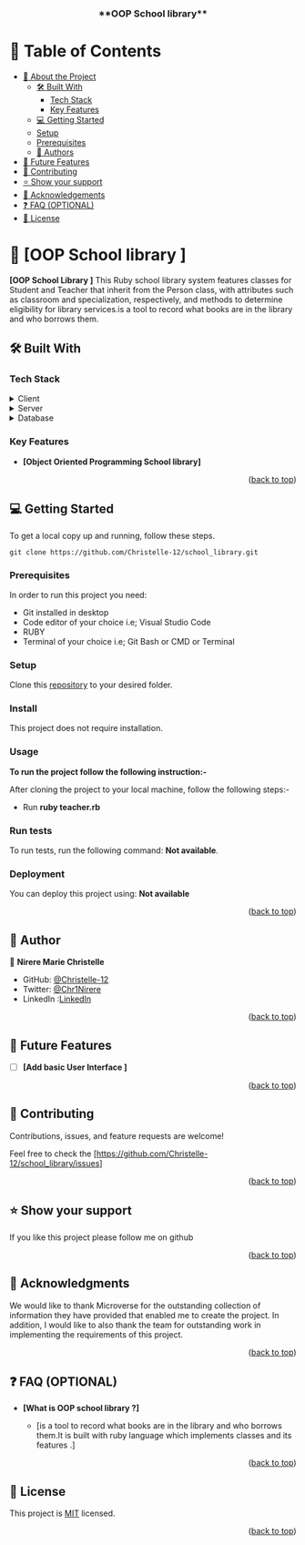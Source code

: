 <a name="readme-top"></a>
  <div align ='center'>
  <h3><b>**OOP School library**</b></h3>
</div>

# 📗 Table of Contents

- [📖 About the Project](#about-project)
  - [🛠 Built With](#built-with)
    - [Tech Stack](#tech-stack)
    - [Key Features](#key-features)
  - [💻 Getting Started](#getting-started)
  - [Setup](#setup)
  - [Prerequisites](#prerequisites)
  - [👥 Authors](#authors)
- [🔭 Future Features](#future-features)
- [🤝 Contributing](#contributing)
- [⭐️ Show your support](#support)
- [🙏 Acknowledgements](#acknowledgements)
- [❓ FAQ (OPTIONAL)](#faq)
- [📝 License](#license)

# 📖 [OOP School library ] <a name="OOP school library"></a>


**[OOP School Library ]** This Ruby school library system features classes for Student and Teacher that inherit from the Person class, with attributes such as classroom and specialization, respectively, and methods to determine eligibility for library services.is a tool to record what books are in the library and who borrows them.

## 🛠 Built With <a name="built-with"></a>

### Tech Stack <a name="tech-stack"></a>

<details>
  <summary>Client</summary>
  <ul>
    <li><a href=#>RUBY</a></li>
  </ul>
</details>

<details>
  <summary>Server</summary>
  <ul>
    <li><a href=#>N/A</a></li>
  </ul>
</details>

<details>
<summary>Database</summary>
  <ul>
    <li><a href=#>N/A</a></li>
  </ul>
</details>

### Key Features <a name="key-features"></a>

- **[Object Oriented Programming School library]**

<p align="right">(<a href="#readme-top">back to top</a>)</p>

## 💻 Getting Started <a name="getting-started"></a>

To get a local copy up and running, follow these steps.

`
git clone https://github.com/Christelle-12/school_library.git
`

### Prerequisites

In order to run this project you need:

- Git installed in desktop
- Code editor of your choice i.e; Visual Studio Code
- RUBY
- Terminal of your choice i.e; Git Bash or CMD or Terminal

### Setup

Clone this [repository](https://github.com/Christelle-12/school_library.git) to your desired folder.

### Install

This project does not require installation.

### Usage

**To run the project follow the following instruction:-**

 After cloning the project to your local machine, follow the following steps:-

- Run **ruby teacher.rb**

### Run tests

To run tests, run the following command: **Not available**.

### Deployment

You can deploy this project using: **Not available**

<p align="right">(<a href="#readme-top">back to top</a>)</p>

## 👥 Author <a name="authors"></a>

👤 **Nirere Marie Christelle**
- GitHub: [@Christelle-12](https://github.com/Christelle-12)
- Twitter: [@Chr1Nirere](https://twitter.com/Chr1Nirere)
- LinkedIn :[LinkedIn](https://www.linkedin.com/in/nirere-marie-christelle-9b139823b/)


<p align="right">(<a href="#readme-top">back to top</a>)</p>

<!-- FUTURE FEATURES -->

## 🔭 Future Features <a name="future-features"></a>


- [ ] **[Add basic User Interface ]**



<p align="right">(<a href="#readme-top">back to top</a>)</p>

## 🤝 Contributing <a name="contributing"></a>

Contributions, issues, and feature requests are welcome!

Feel free to check the [https://github.com/Christelle-12/school_library/issues]

<p align="right">(<a href="#readme-top">back to top</a>)</p>

## ⭐️ Show your support <a name="support"></a>

If you like this project please follow me on github

<p align="right">(<a href="#readme-top">back to top</a>)</p>

## 🙏 Acknowledgments <a name="acknowledgements"></a>

We would like to thank Microverse for the outstanding collection of information they have provided that enabled me to create the project. In addition, I would like to also thank the team for outstanding work in implementing the requirements of this project. 

<p align="right">(<a href="#readme-top">back to top</a>)</p>

## ❓ FAQ (OPTIONAL) <a name="faq"></a>

- **[What is OOP school library ?]**

  - [is a tool to record what books are in the library and who borrows them.It is built with ruby language which implements classes and its features .]


<p align="right">(<a href="#readme-top">back to top</a>)</p>

## 📝 License <a name="license"></a>

This project is [MIT](https://github.com/Christelle-12/school_library/blob/Add_classes/LICENSE.md) licensed.

<p align="right">(<a href="#readme-top">back to top</a>)</p>
